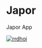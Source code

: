 # Japor

Japor App

[![rrdhoi](https://circleci.com/gh/rrdhoi/Japor.svg?style=svg)](https://app.circleci.com/pipelines/github/rrdhoi/Japor)
